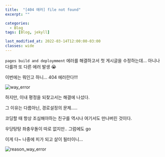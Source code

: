 ```yaml
---
title:  "[404 에러] file not found"
excerpt: ""

categories:
  - Blog
tags: [Blog, jekyll]

last_modified_at: 2022-03-14T12:00:00-03:00
classes: wide
---
```


`pages build and deploymment` 에러를 해결하고서 첫 게시글을 수정하는데... 아니나 다를까 또 다른 에러 발생 😭

이번에는 뭐인고 하니... 404 에러란다!!!

![way_error](https://user-images.githubusercontent.com/84653623/158163018-06c2a573-0e75-48c8-832b-0c5951c21c9e.png)

하지만, 이내 평정을 되찾고서는 해결에 나섰다.

그 이유는 다름아닌, 경로설정의 문제.....

코딩할 때 항상 조심해야하는 친구를 역시나 여기서도 만나버린 것이다.

우당탕탕 좌충우돌이 따로 없지만.. 그럼에도 go

이게 다~ 나중에 피가 되고 살이 될터이니...

![reason_way_error](https://user-images.githubusercontent.com/84653623/158163079-96516955-f194-476b-8414-b19546c20a11.png)

